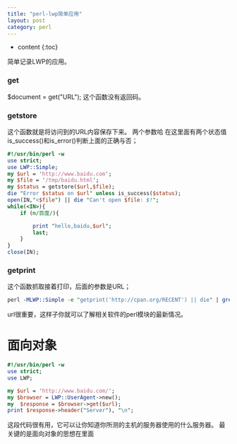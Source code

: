 ```yaml
---
title: "perl-lwp简单应用"
layout: post
category: perl
---
```


* content
{:toc}

简单记录LWP的应用。

### get

$document = get("URL");
这个函数没有返回码。

### getstore
这个函数就是将访问到的URL内容保存下来。 两个参数哈
在这里面有两个状态值is_success()和is_error()判断上面的正确与否；

```perl
#!/usr/bin/perl -w
use strict;
use LWP::Simple;
my $url = 'http://www.baidu.com';
my $file = '/tmp/baidu.html';
my $status = getstore($url,$file);
die "Error $status on $url" unless is_success($status);
open(IN,"<$file") || die "Can't open $file: $!";
while(<IN>){
	if (m/百度/){

		print "hello,baidu,$url";
		last;
	}
}
close(IN);
```

### getprint
这个函数抓取接着打印，后面的参数是URL；

```perl
perl -MLWP::Simple -e "getprint('http://cpan.org/RECENT') || die" | grep Apache
```
url很重要，这样子你就可以了解相关软件的perl模块的最新情况。


# 面向对象

```perl
#!/usr/bin/perl -w
use strict;
use LWP;

my $url = 'http://www.baidu.com/';
my $browser = LWP::UserAgent->new();
my  $response = $browser->get($url);
print $response->header("Server"), "\n";
```
这段代码很有用，它可以让你知道你所测的主机的服务器使用的什么服务器。
最关键的是面向对象的思想在里面
